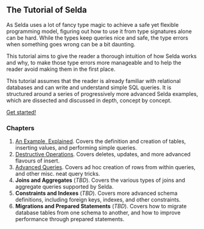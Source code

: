 <div class="pane" id="left">

## The Tutorial of Selda

As Selda uses a lot of fancy type magic to achieve a safe yet flexible
programming model, figuring out how to use it from type signatures alone
can be hard. While the types keep queries nice and safe, the type errors
when something goes wrong can be a bit daunting.

This tutorial aims to give the reader a thorough intuition of how Selda works
and why, to make those type errors more manageable and to help the reader avoid
making them in the first place.

This tutorial assumes that the reader is already familiar with
relational databases and can write and understand simple SQL queries.
It is structured around a series of progressively more advanced Selda examples,
which are dissected and discussed in depth, concept by concept.

<span class="biglink">
<a title="Squadala, we're off!" href="tutorial/ch1-example-explained">Get started!</a>
</span>

</div>

<div class="pane" id="right">

### Chapters

1. [An Example, Explained](tutorial/ch1-example-explained).
   Covers the definition and creation of tables, inserting values,
   and performing simple queries.
2. [Destructive Operations](tutorial/ch2-destructive-operations).
   Covers deletes, updates, and more advanced flavours of insert.
3. [Advanced Queries](tutorial/ch3-advanced-queries).
   Covers ad hoc creation of rows from within queries, and other misc.
   neat query tricks.
4. **Joins and Aggregates** (*TBD*).
   Covers the various types of joins and aggregate queries supported by Selda.
5. **Constraints and Indexes** (*TBD*).
   Covers more advanced schema definitions, including foreign keys, indexes,
   and other constraints.
6. **Migrations and Prepared Statements** (*TBD*).
   Covers how to migrate database tables from one schema to another, and how to improve
   performance through prepared statements.

</div>
